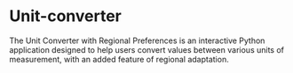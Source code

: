 # Unit-converter
The Unit Converter with Regional Preferences is an interactive Python application designed to help users convert values between various units of measurement, with an added feature of regional adaptation.
